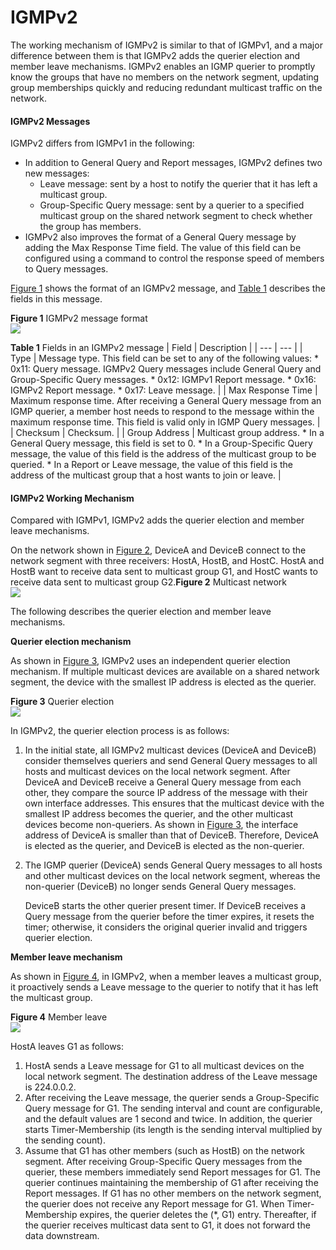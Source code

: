 IGMPv2
======

The working mechanism of IGMPv2 is similar to that of IGMPv1, and a major difference between them is that IGMPv2 adds the querier election and member leave mechanisms. IGMPv2 enables an IGMP querier to promptly know the groups that have no members on the network segment, updating group memberships quickly and reducing redundant multicast traffic on the network.

#### IGMPv2 Messages

IGMPv2 differs from IGMPv1 in the following:

* In addition to General Query and Report messages, IGMPv2 defines two new messages:
  + Leave message: sent by a host to notify the querier that it has left a multicast group.
  + Group-Specific Query message: sent by a querier to a specified multicast group on the shared network segment to check whether the group has members.
* IGMPv2 also improves the format of a General Query message by adding the Max Response Time field. The value of this field can be configured using a command to control the response speed of members to Query messages.

[Figure 1](#EN-US_CONCEPT_0000001176663975__fig_dc_fd_igmp_100701) shows the format of an IGMPv2 message, and [Table 1](#EN-US_CONCEPT_0000001176663975__tab_dc_fd_igmp_100701) describes the fields in this message.

**Figure 1** IGMPv2 message format  
![](figure/en-us_image_0000001130624468.png)

**Table 1** Fields in an IGMPv2 message
| Field | Description |
| --- | --- |
| Type | Message type. This field can be set to any of the following values:   * 0x11: Query message. IGMPv2 Query messages include General Query and Group-Specific Query messages. * 0x12: IGMPv1 Report message. * 0x16: IGMPv2 Report message. * 0x17: Leave message. |
| Max Response Time | Maximum response time. After receiving a General Query message from an IGMP querier, a member host needs to respond to the message within the maximum response time. This field is valid only in IGMP Query messages. |
| Checksum | Checksum. |
| Group Address | Multicast group address.   * In a General Query message, this field is set to 0. * In a Group-Specific Query message, the value of this field is the address of the multicast group to be queried. * In a Report or Leave message, the value of this field is the address of the multicast group that a host wants to join or leave. |



#### IGMPv2 Working Mechanism

Compared with IGMPv1, IGMPv2 adds the querier election and member leave mechanisms.

On the network shown in [Figure 2](#EN-US_CONCEPT_0000001176663975__fig15519328504), DeviceA and DeviceB connect to the network segment with three receivers: HostA, HostB, and HostC. HostA and HostB want to receive data sent to multicast group G1, and HostC wants to receive data sent to multicast group G2.**Figure 2** Multicast network  
![](figure/en-us_image_0000001130624458.png)

The following describes the querier election and member leave mechanisms.

**Querier election mechanism**

As shown in [Figure 3](#EN-US_CONCEPT_0000001176663975__fig_01), IGMPv2 uses an independent querier election mechanism. If multiple multicast devices are available on a shared network segment, the device with the smallest IP address is elected as the querier.

**Figure 3** Querier election  
![](figure/en-us_image_0000001176664007.png)

In IGMPv2, the querier election process is as follows:

1. In the initial state, all IGMPv2 multicast devices (DeviceA and DeviceB) consider themselves queriers and send General Query messages to all hosts and multicast devices on the local network segment. After DeviceA and DeviceB receive a General Query message from each other, they compare the source IP address of the message with their own interface addresses. This ensures that the multicast device with the smallest IP address becomes the querier, and the other multicast devices become non-queriers. As shown in [Figure 3](#EN-US_CONCEPT_0000001176663975__fig_01), the interface address of DeviceA is smaller than that of DeviceB. Therefore, DeviceA is elected as the querier, and DeviceB is elected as the non-querier.
2. The IGMP querier (DeviceA) sends General Query messages to all hosts and other multicast devices on the local network segment, whereas the non-querier (DeviceB) no longer sends General Query messages.
   
   DeviceB starts the other querier present timer. If DeviceB receives a Query message from the querier before the timer expires, it resets the timer; otherwise, it considers the original querier invalid and triggers querier election.

**Member leave mechanism**

As shown in [Figure 4](#EN-US_CONCEPT_0000001176663975__fig_02), in IGMPv2, when a member leaves a multicast group, it proactively sends a Leave message to the querier to notify that it has left the multicast group.

**Figure 4** Member leave  
![](figure/en-us_image_0000001130624466.png)

HostA leaves G1 as follows:

1. HostA sends a Leave message for G1 to all multicast devices on the local network segment. The destination address of the Leave message is 224.0.0.2.
2. After receiving the Leave message, the querier sends a Group-Specific Query message for G1. The sending interval and count are configurable, and the default values are 1 second and twice. In addition, the querier starts Timer-Membership (its length is the sending interval multiplied by the sending count).
3. Assume that G1 has other members (such as HostB) on the network segment. After receiving Group-Specific Query messages from the querier, these members immediately send Report messages for G1. The querier continues maintaining the membership of G1 after receiving the Report messages. If G1 has no other members on the network segment, the querier does not receive any Report message for G1. When Timer-Membership expires, the querier deletes the (\*, G1) entry. Thereafter, if the querier receives multicast data sent to G1, it does not forward the data downstream.